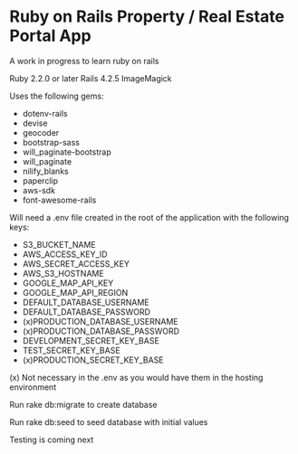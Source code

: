 # Ruby on Rails Property / Real Estate Portal App

A work in progress to learn ruby on rails

Ruby 2.2.0 or later
Rails 4.2.5
ImageMagick

Uses the following gems:

* dotenv-rails
* devise
* geocoder
* bootstrap-sass
* will_paginate-bootstrap
* will_paginate
* nilify_blanks
* paperclip
* aws-sdk
* font-awesome-rails

Will need a .env file created in the root of the application with the following keys:

* S3_BUCKET_NAME
* AWS_ACCESS_KEY_ID
* AWS_SECRET_ACCESS_KEY
* AWS_S3_HOSTNAME
* GOOGLE_MAP_API_KEY
* GOOGLE_MAP_API_REGION
* DEFAULT_DATABASE_USERNAME
* DEFAULT_DATABASE_PASSWORD
* (x)PRODUCTION_DATABASE_USERNAME
* (x)PRODUCTION_DATABASE_PASSWORD
* DEVELOPMENT_SECRET_KEY_BASE
* TEST_SECRET_KEY_BASE
* (x)PRODUCTION_SECRET_KEY_BASE

(x) Not necessary in the .env as you would have them in the hosting environment

Run rake db:migrate to create database

Run rake db:seed to seed database with initial values

Testing is coming next
